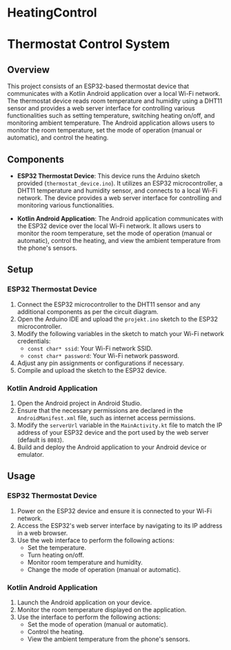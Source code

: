 # HeatingControl

# Thermostat Control System

## Overview
This project consists of an ESP32-based thermostat device that communicates with a Kotlin Android application over a local Wi-Fi network. The thermostat device reads room temperature and humidity using a DHT11 sensor and provides a web server interface for controlling various functionalities such as setting temperature, switching heating on/off, and monitoring ambient temperature. The Android application allows users to monitor the room temperature, set the mode of operation (manual or automatic), and control the heating.

## Components
- **ESP32 Thermostat Device**: This device runs the Arduino sketch provided (`thermostat_device.ino`). It utilizes an ESP32 microcontroller, a DHT11 temperature and humidity sensor, and connects to a local Wi-Fi network. The device provides a web server interface for controlling and monitoring various functionalities.

- **Kotlin Android Application**: The Android application communicates with the ESP32 device over the local Wi-Fi network. It allows users to monitor the room temperature, set the mode of operation (manual or automatic), control the heating, and view the ambient temperature from the phone's sensors.

## Setup

### ESP32 Thermostat Device
1. Connect the ESP32 microcontroller to the DHT11 sensor and any additional components as per the circuit diagram.
2. Open the Arduino IDE and upload the `projekt.ino` sketch to the ESP32 microcontroller.
3. Modify the following variables in the sketch to match your Wi-Fi network credentials:
   - `const char* ssid`: Your Wi-Fi network SSID.
   - `const char* password`: Your Wi-Fi network password.
4. Adjust any pin assignments or configurations if necessary.
5. Compile and upload the sketch to the ESP32 device.

### Kotlin Android Application
1. Open the Android project in Android Studio.
2. Ensure that the necessary permissions are declared in the `AndroidManifest.xml` file, such as internet access permissions.
3. Modify the `serverUrl` variable in the `MainActivity.kt` file to match the IP address of your ESP32 device and the port used by the web server (default is `8083`).
4. Build and deploy the Android application to your Android device or emulator.

## Usage

### ESP32 Thermostat Device
1. Power on the ESP32 device and ensure it is connected to your Wi-Fi network.
2. Access the ESP32's web server interface by navigating to its IP address in a web browser.
3. Use the web interface to perform the following actions:
   - Set the temperature.
   - Turn heating on/off.
   - Monitor room temperature and humidity.
   - Change the mode of operation (manual or automatic).

### Kotlin Android Application
1. Launch the Android application on your device.
2. Monitor the room temperature displayed on the application.
3. Use the interface to perform the following actions:
   - Set the mode of operation (manual or automatic).
   - Control the heating.
   - View the ambient temperature from the phone's sensors.


